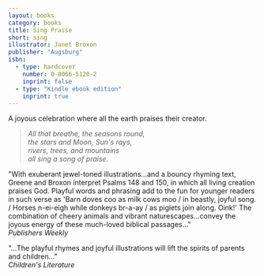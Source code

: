 ```yaml
---
layout: books
category: books
title: Sing Praise
short: sing
illustrator: Janet Broxon
publisher: "Augsburg"
isbn:
  - type: hardcover
    number: 0-8066-5120-2
    inprint: false
  - type: "Kindle ebook edition"
    inprint: true
---
```


A joyous celebration where all the earth praises their creator.

> _All that breathe, the seasons round,  
> the stars and Moon, Sun's rays,  
> rivers, trees, and mountains  
> all sing a song of praise._

"With exuberant jewel-toned illustrations…and a bouncy rhyming text, Greene and Broxon interpret Psalms 148 and 150, in which all living creation praises God. Playful words and phrasing add to the fun for younger readers in such verse as 'Barn doves coo as milk cows moo / in beastly, joyful song. / Horses n-ei-eigh while donkeys br-a-ay / as piglets join along. Oink!' The combination of cheery animals and vibrant naturescapes…convey the joyous energy of these much-loved biblical passages…"  
_Publishers Weekly_

"…The playful rhymes and joyful illustrations will lift the spirits of parents and children…"  
_Children's Literature_